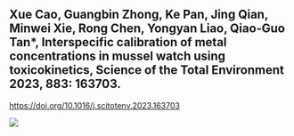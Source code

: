 Xue Cao, Guangbin Zhong, Ke Pan, Jing Qian, Minwei Xie, Rong Chen, Yongyan Liao, Qiao-Guo Tan*, Interspecific calibration of metal concentrations in mussel watch using toxicokinetics, Science of the Total Environment 2023, 883: 163703.
--

https://doi.org/10.1016/j.scitotenv.2023.163703


![](https://ars.els-cdn.com/content/image/1-s2.0-S0048969723023240-ga1_lrg.jpg)

